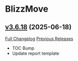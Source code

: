 # BlizzMove

## [v3.6.18](https://github.com/Kiatra/BlizzMove/tree/v3.6.18) (2025-06-18)
[Full Changelog](https://github.com/Kiatra/BlizzMove/compare/v3.6.17...v3.6.18) [Previous Releases](https://github.com/Kiatra/BlizzMove/releases)

- TOC Bump  
- Update report template  